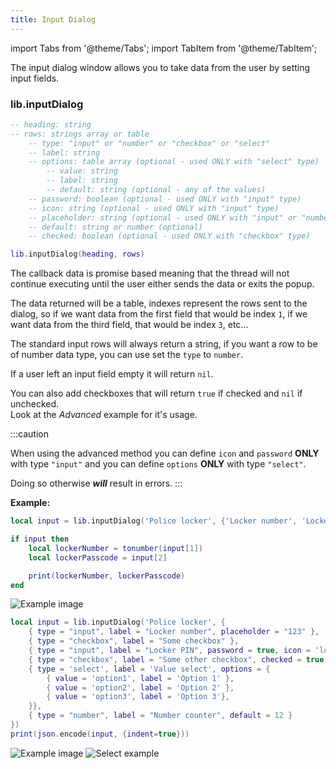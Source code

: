 ```yaml
---
title: Input Dialog
---
```


import Tabs from '@theme/Tabs';
import TabItem from '@theme/TabItem';

The input dialog window allows you to take data from the user
by setting input fields.

### lib.inputDialog

```lua
-- heading: string
-- rows: strings array or table
	-- type: "input" or "number" or "checkbox" or "select"
	-- label: string
	-- options: table array (optional - used ONLY with "select" type)
		-- value: string
		-- label: string
		-- default: string (optional - any of the values)
	-- password: boolean (optional - used ONLY with "input" type)
	-- icon: string (optional - used ONLY with "input" type)
	-- placeholder: string (optional - used ONLY with "input" or "number" type)
	-- default: string or number (optional)
	-- checked: boolean (optional - used ONLY with "checkbox" type)

lib.inputDialog(heading, rows)
```
The callback data is promise based meaning that the thread will
not continue executing until the user either sends the data
or exits the popup.

The data returned will be a table, indexes represent the rows
sent to the dialog, so if we want data from the first field that
would be index `1`, if we want data from the third field, that would
be index `3`, etc...

The standard input rows will always return a string, if you want a row to be of
number data type, you can use set the `type` to `number`.

If a user left an input field empty it will return `nil`.

You can also add checkboxes that will return `true` if checked and `nil` if unchecked.  
Look at the *Advanced* example for it's usage.

:::caution

When using the advanced method you can define `icon` and `password` **ONLY** with type `"input"` and
you can define `options` **ONLY** with type `"select"`.


Doing so otherwise ***will*** result in errors.
:::

**Example:**

<Tabs>
<TabItem value="basic" label="Basic">

```lua
local input = lib.inputDialog('Police locker', {'Locker number', 'Locker passcode'})

if input then
    local lockerNumber = tonumber(input[1])
    local lockerPasscode = input[2]

    print(lockerNumber, lockerPasscode)
end
```
![Example image](https://i.imgur.com/RvFFZqv.png)
</TabItem>
<TabItem value='advanced' label='Advanced'>

```lua
local input = lib.inputDialog('Police locker', {
	{ type = "input", label = "Locker number", placeholder = "123" },
	{ type = "checkbox", label = "Some checkbox" },
	{ type = "input", label = "Locker PIN", password = true, icon = 'lock' },
	{ type = "checkbox", label = "Some other checkbox", checked = true },
	{ type = 'select', label = 'Value select', options = {
		{ value = 'option1', label = 'Option 1' },
		{ value = 'option2', label = 'Option 2' },
		{ value = 'option3', label = 'Option 3'},
	}},
	{ type = "number", label = "Number counter", default = 12 }
})
print(json.encode(input, {indent=true}))
```
![Example image](https://i.imgur.com/9dBA2d2.png) ![Select example](https://i.imgur.com/ILdFeot.png)
</TabItem>
</Tabs>
